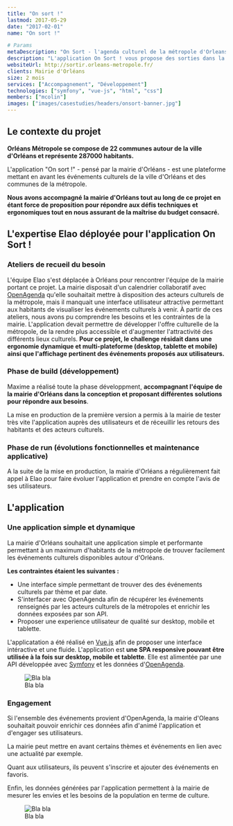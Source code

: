 ```yaml
---
title: "On sort !"
lastmod: 2017-05-29
date: "2017-02-01"
name: "On sort !"

# Params
metaDescription: "On Sort - l'agenda culturel de la métropole d'Orleans."
description: "L'application On Sort ! vous propose des sorties dans la métropole orléanaise. Son fonctionnement collaboratif permet aux organisateurs de suggérer leurs événements en quelques clics."
websiteUrl: http://sortir.orleans-metropole.fr/
clients: Mairie d'Orléans
size: 2 mois
services: ["Accompagnement", "Développement"]
technologies: ["symfony", "vue-js", "html", "css"]
members: ["mcolin"]
images: ["images/casestudies/headers/onsort-banner.jpg"]
---
```


## Le contexte du projet

**Orléans Métropole se compose de 22 communes autour de la ville d'Orléans et représente 287000 habitants.**

L'application "On sort !" - pensé par la mairie d'Orléans - est une plateforme mettant en avant les événements culturels de la ville d'Orléans et des communes de la métropole.

**Nous avons accompagné la mairie d'Orléans tout au long de ce projet en étant force de proposition pour répondre aux défis techniques et ergonomiques tout en nous assurant de la maîtrise du budget consacré.**

## L'expertise Elao déployée pour l'application On Sort !

### Ateliers de recueil du besoin
L'équipe Elao s'est déplacée à Orléans pour rencontrer l'équipe de la mairie portant ce projet.
La mairie disposait d'un calendrier collaboratif avec [OpenAgenda](https://openagenda.com/) qu'elle souhaitait mettre à disposition des acteurs culturels de la métropole, mais il manquait une interface utilisateur attractive permettant aux habitants de visualiser les événements culturels à venir.
À partir de ces ateliers, nous avons pu comprendre les besoins et les contraintes de la mairie. L'application devait permettre de développer l'offre culturelle de la métropole, de la rendre plus accessible et d'augmenter l'attractivité des différents lieux culturels.
**Pour ce projet, le challenge résidait dans une ergonomie dynamique et multi-plateforme (desktop, tablette et mobile) ainsi que l'affichage pertinent des événements proposés aux utilisateurs.**

### Phase de build (développement)
Maxime a réalisé toute la phase développment, **accompagnant l'équipe de la mairie d'Orléans dans la conception et proposant différentes solutions pour répondre aux besoins**.

La mise en production de la première version a permis à la mairie de tester très vite l'application auprès des utilisateurs et de réceuillir les retours des habitants et des acteurs culturels.

### Phase de run (évolutions fonctionnelles et maintenance applicative)
A la suite de la mise en production, la mairie d'Orléans a régulièrement fait appel à Elao pour faire évoluer l'application et prendre en compte l'avis de ses utilisateurs.

## L'application

### Une application simple et dynamique

La mairie d'Orléans souhaitait une application simple et performante permettant à un maximum d'habitants de la métropole de trouver facilement les événements culturels disponibles autour d'Orléans.

**Les contraintes étaient les suivantes :**

* Une interface simple permettant de trouver des des événements culturels par thème et par date.
* S'interfacer avec OpenAgenda afin de récupérer les événements renseignés par les acteurs culturels de la métropoles et enrichir les données exposées par son API.
* Proposer une experience utilisateur de qualité sur desktop, mobile et tablette.

L'applicatation a été réalisé en [Vue.js](#lien-page-techno) afin de proposer une interface intéractive et une fluide. L'application est **une SPA responsive pouvant être utilisée à la fois sur desktop, mobile et tablette**. Elle est alimentée par une API développée avec [Symfony](#lien-page-techno) et les données d'[OpenAgenda](https://openagenda.com/).

<figure>
    <img src="images/casestudies/onsort-1.png" alt="Bla bla">
    <figcaption>
      <span class="figure__legend">Bla bla</span>
    </figcaption>
</figure>

### Engagement

Si l'ensemble des événements provient d'OpenAgenda, la mairie d'Oleans souhaitait pouvoir enrichir ces données afin d'animé l'application et d'engager ses utilisateurs.

La mairie peut mettre en avant certains thèmes et événements en lien avec une actualité par exemple.

Quant aux utilisateurs, ils peuvent s'inscrire et ajouter des événements en favoris.

Enfin, les données générées par l'application permettent à la mairie de mesurer les envies et les besoins de la population en terme de culture.

<figure>
    <img src="images/casestudies/onsort-2.png" alt="Bla bla">
    <figcaption>
      <span class="figure__legend">Bla bla</span>
    </figcaption>
</figure>
